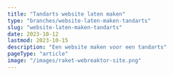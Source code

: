 ```yaml
---
title: "Tandarts website laten maken"
type: "branches/website-laten-maken-tandarts"
slug: "website-laten-maken-tandarts"
date: 2023-10-12
lastmod: 2023-10-15
description: "Een website maken voor een tandarts"
pageType: "article"
image: "/images/raket-webreaktor-site.png"
---
```



